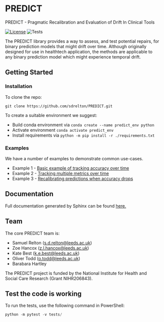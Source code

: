 # PREDICT
PREDICT - Pragmatic Recalibration and Evaluation of Drift In Clinical Tools

[![License](https://img.shields.io/badge/License-BSD_3--Clause-blue.svg)](https://opensource.org/licenses/BSD-3-Clause)
![Tests](https://github.com/sdrelton/PREDICT/actions/workflows/testing.yml/badge.svg)



The PREDICT library provides a way to assess, and test potential repairs,
for binary prediction models that might drift over time.
Although originally designed for use in healthtech application,
the methods are applicable to any binary prediction model which might experience temporal drift.

## Getting Started

### Installation

To clone the repo:

`git clone https://github.com/sdrelton/PREDICT.git`

To create a suitable environment we suggest:
- Build conda environment via `conda create --name predict_env python`
- Activate environment `conda activate predict_env`
- Install requirements via `python -m pip install -r ./requirements.txt`


### Examples
We have a number of examples to demonstrate common use-cases.
- Example 1 - [Basic example of tracking accuracy over time](Examples/basic_example_1_accuracy.ipynb)
- Example 2 - [Tracking multiple metrics over time](Examples/basic_example_2_more_metrics.ipynb)
- Example 3 - [Recalibrating predictions when accuracy drops](Examples/recalibration_example.ipynb)

## Documentation
Full documentation generated by Sphinx can be found [here.](https://sdrelton.github.io/PREDICT/index.html)

## Team
The core PREDICT team is:
- Samuel Relton (s.d.relton@leeds.ac.uk)
- Zoe Hancox (z.l.hancox@leeds.ac.uk)
- Kate Best (k.e.best@leeds.ac.uk)
- Oliver Todd (o.todd@leeds.ac.uk)
- Barabara Hartley

The PREDICT project is funded by the National Institute for Health and Social Care Research (Grant NIHR206843).



## Test the code is working

To run the tests, use the following command in PowerShell:
```powershell
python -m pytest -v tests/
```